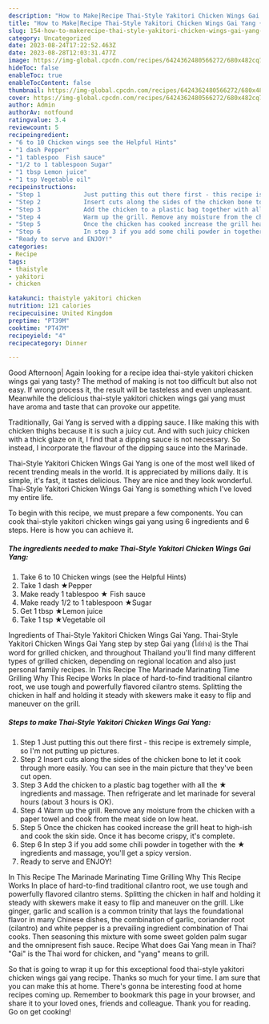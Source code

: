 ```yaml
---
description: "How to Make|Recipe Thai-Style Yakitori Chicken Wings Gai Yang {That is Simple"
title: "How to Make|Recipe Thai-Style Yakitori Chicken Wings Gai Yang {That is Simple"
slug: 154-how-to-makerecipe-thai-style-yakitori-chicken-wings-gai-yang-that-is-simple
category: Uncategorized
date: 2023-08-24T17:22:52.463Z
date: 2023-08-28T12:03:31.477Z
image: https://img-global.cpcdn.com/recipes/6424362480566272/680x482cq70/thai-style-yakitori-chicken-wings-gai-yang-recipe-main-photo.jpg
hideToc: false
enableToc: true
enableTocContent: false
thumbnail: https://img-global.cpcdn.com/recipes/6424362480566272/680x482cq70/thai-style-yakitori-chicken-wings-gai-yang-recipe-main-photo.jpg
cover: https://img-global.cpcdn.com/recipes/6424362480566272/680x482cq70/thai-style-yakitori-chicken-wings-gai-yang-recipe-main-photo.jpg
author: Admin
authorAv: notfound
ratingvalue: 3.4
reviewcount: 5
recipeingredient:
- "6 to 10 Chicken wings see the Helpful Hints"
- "1 dash Pepper"
- "1 tablespoo  Fish sauce"
- "1/2 to 1 tablespoon Sugar"
- "1 tbsp Lemon juice"
- "1 tsp Vegetable oil"
recipeinstructions:
- "Step 1            Just putting this out there first - this recipe is extremely simple, so I&#39;m not putting up pictures."
- "Step 2            Insert cuts along the sides of the chicken bone to let it cook through more easily. You can see in the main picture that they&#39;ve been cut open."
- "Step 3            Add the chicken to a plastic bag together with all the ★ ingredients and massage. Then refrigerate and let marinade for several hours (about 3 hours is OK)."
- "Step 4            Warm up the grill. Remove any moisture from the chicken with a paper towel and cook from the meat side on low heat."
- "Step 5            Once the chicken has cooked increase the grill heat to high-ish and cook the skin side. Once it has become crispy, it&#39;s complete."
- "Step 6            In step 3 if you add some chili powder in together with the ★ ingredients and massage, you&#39;ll get a spicy version."
- "Ready to serve and ENJOY!"
categories:
- Recipe
tags:
- thaistyle
- yakitori
- chicken

katakunci: thaistyle yakitori chicken 
nutrition: 121 calories
recipecuisine: United Kingdom
preptime: "PT39M"
cooktime: "PT47M"
recipeyield: "4"
recipecategory: Dinner

---
```



Good Afternoon| Again looking for a recipe idea thai-style yakitori chicken wings gai yang tasty? The method of making is not too difficult but also not easy. If wrong process it, the result will be tasteless and even unpleasant. Meanwhile the delicious thai-style yakitori chicken wings gai yang must have aroma and taste that can provoke our appetite.





Traditionally, Gai Yang is served with a dipping sauce. I like making this with chicken thighs because it is such a juicy cut. And with such juicy chicken with a thick glaze on it, I find that a dipping sauce is not necessary. So instead, I incorporate the flavour of the dipping sauce into the Marinade.

Thai-Style Yakitori Chicken Wings Gai Yang is one of the most well liked of recent trending meals in the world. It is appreciated by millions daily. It is simple, it's fast, it tastes delicious. They are nice and they look wonderful. Thai-Style Yakitori Chicken Wings Gai Yang is something which I've loved my entire life.


To begin with this recipe, we must prepare a few components. You can cook thai-style yakitori chicken wings gai yang using 6 ingredients and 6 steps. Here is how you can achieve it.

<!--inarticleads1-->

##### The ingredients needed to make Thai-Style Yakitori Chicken Wings Gai Yang:

1. Take 6 to 10 Chicken wings (see the Helpful Hints)
1. Take 1 dash ★Pepper
1. Make ready 1 tablespoo ★ Fish sauce
1. Make ready 1/2 to 1 tablespoon ★Sugar
1. Get 1 tbsp ★Lemon juice
1. Take 1 tsp ★Vegetable oil


Ingredients of Thai-Style Yakitori Chicken Wings Gai Yang. Thai-Style Yakitori Chicken Wings Gai Yang step by step Gai yang (ไก่ย่าง) is the Thai word for grilled chicken, and throughout Thailand you&#39;ll find many different types of grilled chicken, depending on regional location and also just personal family recipes. In This Recipe The Marinade Marinating Time Grilling Why This Recipe Works In place of hard-to-find traditional cilantro root, we use tough and powerfully flavored cilantro stems. Splitting the chicken in half and holding it steady with skewers make it easy to flip and maneuver on the grill. 

<!--inarticleads2-->

##### Steps to make Thai-Style Yakitori Chicken Wings Gai Yang:

1. Step 1            Just putting this out there first - this recipe is extremely simple, so I&#39;m not putting up pictures.
1. Step 2            Insert cuts along the sides of the chicken bone to let it cook through more easily. You can see in the main picture that they&#39;ve been cut open.
1. Step 3            Add the chicken to a plastic bag together with all the ★ ingredients and massage. Then refrigerate and let marinade for several hours (about 3 hours is OK).
1. Step 4            Warm up the grill. Remove any moisture from the chicken with a paper towel and cook from the meat side on low heat.
1. Step 5            Once the chicken has cooked increase the grill heat to high-ish and cook the skin side. Once it has become crispy, it&#39;s complete.
1. Step 6            In step 3 if you add some chili powder in together with the ★ ingredients and massage, you&#39;ll get a spicy version.
1. Ready to serve and ENJOY!

In This Recipe The Marinade Marinating Time Grilling Why This Recipe Works In place of hard-to-find traditional cilantro root, we use tough and powerfully flavored cilantro stems. Splitting the chicken in half and holding it steady with skewers make it easy to flip and maneuver on the grill. Like ginger, garlic and scallion is a common trinity that lays the foundational flavor in many Chinese dishes, the combination of garlic, coriander root (cilantro) and white pepper is a prevailing ingredient combination of Thai cooks. Then seasoning this mixture with some sweet golden palm sugar and the omnipresent fish sauce. Recipe What does Gai Yang mean in Thai? &#34;Gai&#34; is the Thai word for chicken, and &#34;yang&#34; means to grill. 

So that is going to wrap it up for this exceptional food thai-style yakitori chicken wings gai yang recipe. Thanks so much for your time. I am sure that you can make this at home. There's gonna be interesting food at home recipes coming up. Remember to bookmark this page in your browser, and share it to your loved ones, friends and colleague. Thank you for reading. Go on get cooking!
